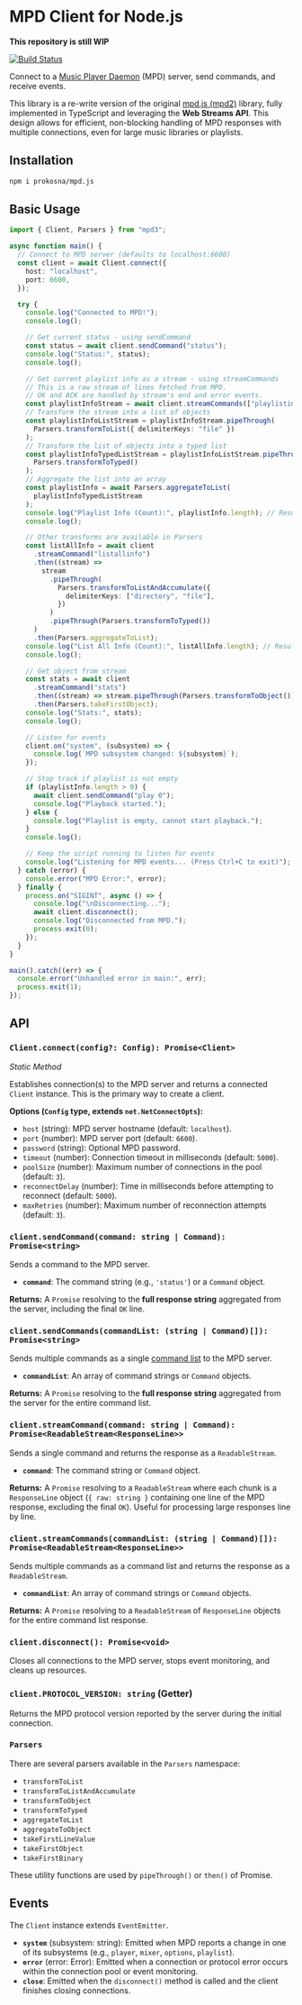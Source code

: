 # MPD Client for Node.js

**This repository is still WIP**

[![Build Status](https://github.com/prokosna/mpd.js/actions/workflows/test.yml/badge.svg)](https://github.com/prokosna/mpd.js/actions/workflows/test.yml)

Connect to a [Music Player Daemon](https://musicpd.org) (MPD) server, send commands, and receive events.

This library is a re-write version of the original [mpd.js (mpd2)](https://github.com/cotko/mpd.js) library, fully implemented in TypeScript and leveraging the **Web Streams API**. This design allows for efficient, non-blocking handling of MPD responses with multiple connections, even for large music libraries or playlists.

## Installation

```bash
npm i prokosna/mpd.js
```

## Basic Usage

```typescript
import { Client, Parsers } from "mpd3";

async function main() {
  // Connect to MPD server (defaults to localhost:6600)
  const client = await Client.connect({
    host: "localhost",
    port: 6600,
  });

  try {
    console.log("Connected to MPD!");
    console.log();

    // Get current status - using sendCommand
    const status = await client.sendCommand("status");
    console.log("Status:", status);
    console.log();

    // Get current playlist info as a stream - using streamCommands
    // This is a raw stream of lines fetched from MPD.
    // OK and ACK are handled by stream's end and error events.
    const playlistInfoStream = await client.streamCommands(["playlistinfo"]);
    // Transform the stream into a list of objects
    const playlistInfoListStream = playlistInfoStream.pipeThrough(
      Parsers.transformToList({ delimiterKeys: "file" })
    );
    // Transform the list of objects into a typed list
    const playlistInfoTypedListStream = playlistInfoListStream.pipeThrough(
      Parsers.transformToTyped()
    );
    // Aggregate the list into an array
    const playlistInfo = await Parsers.aggregateToList(
      playlistInfoTypedListStream
    );
    console.log("Playlist Info (Count):", playlistInfo.length); // Result is an array of track objects
    console.log();

    // Other transforms are available in Parsers
    const listAllInfo = await client
      .streamCommand("listallinfo")
      .then((stream) =>
        stream
          .pipeThrough(
            Parsers.transformToListAndAccumulate({
              delimiterKeys: ["directory", "file"],
            })
          )
          .pipeThrough(Parsers.transformToTyped())
      )
      .then(Parsers.aggregateToList);
    console.log("List All Info (Count):", listAllInfo.length); // Result is an array of track objects
    console.log();

    // Get object from stream
    const stats = await client
      .streamCommand("stats")
      .then((stream) => stream.pipeThrough(Parsers.transformToObject()))
      .then(Parsers.takeFirstObject);
    console.log("Stats:", stats);
    console.log();

    // Listen for events
    client.on("system", (subsystem) => {
      console.log(`MPD subsystem changed: ${subsystem}`);
    });

    // Stop track if playlist is not empty
    if (playlistInfo.length > 0) {
      await client.sendCommand("play 0");
      console.log("Playback started.");
    } else {
      console.log("Playlist is empty, cannot start playback.");
    }
    console.log();

    // Keep the script running to listen for events
    console.log("Listening for MPD events... (Press Ctrl+C to exit)");
  } catch (error) {
    console.error("MPD Error:", error);
  } finally {
    process.on("SIGINT", async () => {
      console.log("\nDisconnecting...");
      await client.disconnect();
      console.log("Disconnected from MPD.");
      process.exit(0);
    });
  }
}

main().catch((err) => {
  console.error("Unhandled error in main:", err);
  process.exit(1);
});
```

## API

### `Client.connect(config?: Config): Promise<Client>`

_Static Method_

Establishes connection(s) to the MPD server and returns a connected `Client` instance. This is the primary way to create a client.

**Options (`Config` type, extends `net.NetConnectOpts`):**

- `host` (string): MPD server hostname (default: `localhost`).
- `port` (number): MPD server port (default: `6600`).
- `password` (string): Optional MPD password.
- `timeout` (number): Connection timeout in milliseconds (default: `5000`).
- `poolSize` (number): Maximum number of connections in the pool (default: `3`).
- `reconnectDelay` (number): Time in milliseconds before attempting to reconnect (default: `5000`).
- `maxRetries` (number): Maximum number of reconnection attempts (default: `3`).

### `client.sendCommand(command: string | Command): Promise<string>`

Sends a command to the MPD server.

- **`command`**: The command string (e.g., `'status'`) or a `Command` object.

**Returns:** A `Promise` resolving to the **full response string** aggregated from the server, including the final `OK` line.

### `client.sendCommands(commandList: (string | Command)[]): Promise<string>`

Sends multiple commands as a single [command list](https://mpd.readthedocs.io/en/latest/protocol.html#command-lists) to the MPD server.

- **`commandList`**: An array of command strings or `Command` objects.

**Returns:** A `Promise` resolving to the **full response string** aggregated from the server for the entire command list.

### `client.streamCommand(command: string | Command): Promise<ReadableStream<ResponseLine>>`

Sends a single command and returns the response as a `ReadableStream`.

- **`command`**: The command string or `Command` object.

**Returns:** A `Promise` resolving to a `ReadableStream` where each chunk is a `ResponseLine` object (`{ raw: string }` containing one line of the MPD response, excluding the final `OK`). Useful for processing large responses line by line.

### `client.streamCommands(commandList: (string | Command)[]): Promise<ReadableStream<ResponseLine>>`

Sends multiple commands as a command list and returns the response as a `ReadableStream`.

- **`commandList`**: An array of command strings or `Command` objects.

**Returns:** A `Promise` resolving to a `ReadableStream` of `ResponseLine` objects for the entire command list response.

### `client.disconnect(): Promise<void>`

Closes all connections to the MPD server, stops event monitoring, and cleans up resources.

### `client.PROTOCOL_VERSION: string` (Getter)

Returns the MPD protocol version reported by the server during the initial connection.

### `Parsers`

There are several parsers available in the `Parsers` namespace:

- `transformToList`
- `transformToListAndAccumulate`
- `transformToObject`
- `transformToTyped`
- `aggregateToList`
- `aggregateToObject`
- `takeFirstLineValue`
- `takeFirstObject`
- `takeFirstBinary`

These utility functions are used by `pipeThrough()` or `then()` of Promise<ReadableStream>.

## Events

The `Client` instance extends `EventEmitter`.

- **`system`** (subsystem: string): Emitted when MPD reports a change in one of its subsystems (e.g., `player`, `mixer`, `options`, `playlist`).
- **`error`** (error: Error): Emitted when a connection or protocol error occurs within the connection pool or event monitoring.
- **`close`**: Emitted when the `disconnect()` method is called and the client finishes closing connections.

